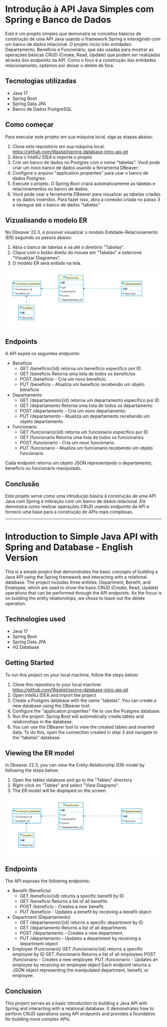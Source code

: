 # Introdução à API Java Simples com Spring e Banco de Dados

Este é um projeto simples que demonstra os conceitos básicos de construção de uma API Java usando o framework Spring e interagindo com um banco de dados relacional. O projeto inclui três entidades: Departamento, Benefício e Funcionário, que são usadas para mostrar as operações básicas CRUD (Create, Read, Update) que podem ser realizadas através dos endpoints da API. Como o foco é a construção das entidades relacionamento, optamos por deixar o delete de fora.

## Tecnologias utilizadas

* Java 17
* Spring Boot
* Spring Data JPA
* Banco de Dados PostgreSQL

## Como começar
Para executar este projeto em sua máquina local, siga as etapas abaixo:

1. Clone este repositório em sua máquina local: https://github.com/Wastiel/spring-database-intro-api.git
2. Abra o IntelliJ IDEA e importe o projeto
3. Crie um banco de dados no Postgres com o nome "tabelas". Você pode criar um novo banco de dados usando a ferramenta DBeaver:
4. Configure o arquivo "application.properties" para usar o banco de dados Postgres.
5. Execute o projeto. O Spring Boot criará automaticamente as tabelas e relacionamentos no banco de dados.
6. Você pode usar a ferramenta DBeaver para visualizar as tabelas criadas e os dados inseridos. Para fazer isso, abra a conexão criada no passo 3 e navegue até o banco de dados "tabelas"

## Vizualisando o modelo ER

No Dbeaver 22.3, é possível visualizar o modelo Entidade-Relacionamento (ER) seguindo os passos abaixo:

1. Abra o banco de tabelas e vá até o diretório "Tabelas".
2. Clique com o botão direito do mouse em "Tabelas" e selecione "Visualizar Diagramas".
3. O modelo ER será exibido na tela.

![Modelo ER da API](img/modelo_er.png)

## Endpoints

A API expõe os seguintes endpoints:
 
* Beneficio
  - GET /beneficio/{id} retorna um beneificio especifico por ID
  - GET /beneficio Retorna uma lista de todos os beneficios
  - POST /beneficio - Cria um novo beneficio.
  - PUT /beneficio - Atualiza um beneficio recebendo um objeto beneficio
* Departamento
  - GET /departamento/{id} retorna um departamento especifico por ID
  - GET /departamento Retorna uma lista de todos os departamento
  - POST /departamento - Cria um novo departamento.
  - PUT /departamento - Atualiza um departamento recebendo um objeto departamento
* Funcionario
  - GET /funcionario/{id} retorna um funcionario especifico por ID
  - GET /funcionario Retorna uma lista de todos os funcionarios
  - POST /funcionario - Cria um novo funcionario.
  - PUT /funcionario - Atualiza um funcionario recebendo um objeto funcionario

Cada endpoint retorna um objeto JSON representando o departamento, benefício ou funcionário manipulado.

## Conclusão
Este projeto serve como uma introdução básica à construção de uma API Java com Spring e interação com um banco de dados relacional. Ele demonstra como realizar operações CRUD usando endpoints da API e fornece uma base para a construção de APIs mais complexas.

--------------------------------------------------

# Introduction to Simple Java API with Spring and Database - English Version

This is a simple project that demonstrates the basic concepts of building a Java API using the Spring framework and interacting with a relational database. The project includes three entities: Department, Benefit, and Employee, which are used to show the basic CRUD (Create, Read, Update) operations that can be performed through the API endpoints. As the focus is on building the entity relationships, we chose to leave out the delete operation.

## Technologies used

* Java 17
* Spring Boot
* Spring Data JPA
* H2 Database

## Getting Started

To run this project on your local machine, follow the steps below:

1. Clone this repository to your local machine: https://github.com/Wastiel/spring-database-intro-api.git
2. Open IntelliJ IDEA and import the project
3. Create a Postgres database with the name "tabelas". You can create a new database using the DBeaver tool:
4. Configure the "application.properties" file to use the Postgres database.
5. Run the project. Spring Boot will automatically create tables and relationships in the database.
6. You can use the DBeaver tool to view the created tables and inserted data. To do this, open the connection created in step 3 and navigate to the "tabelas" database.

## Viewing the ER model
In Dbeaver 22.3, you can view the Entity-Relationship (ER) model by following the steps below:

1. Open the tables database and go to the "Tables" directory.
2. Right-click on "Tables" and select "View Diagrams".
3. The ER model will be displayed on the screen.

![API ER model](/img/modelo_er.png)

## Endpoints

The API exposes the following endpoints:

* Benefit (Beneficio)
  - GET /beneficio/{id} returns a specific benefit by ID
  - GET /beneficio Returns a list of all benefits
  - POST /beneficio - Creates a new benefit.
  - PUT /beneficio - Updates a benefit by receiving a benefit object
* Department (Departamento)
  - GET /departamento/{id} returns a specific department by ID
  - GET /departamento Returns a list of all departments
  - POST /departamento - Creates a new department.
  - PUT /departamento - Updates a department by receiving a department object
* Employee (Funcionario)
  GET /funcionario/{id} returns a specific employee by ID
  GET /funcionario Returns a list of all employees
  POST /funcionario - Creates a new employee.
  PUT /funcionario - Updates an employee by receiving an employee object
  Each endpoint returns a JSON object representing the manipulated department, benefit, or employee.

## Conclusion
This project serves as a basic introduction to building a Java API with Spring and interacting with a relational database. It demonstrates how to perform CRUD operations using API endpoints and provides a foundation for building more complex APIs.
